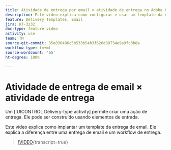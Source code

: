 ```yaml
---
title: Atividade de entrega por email × atividade de entrega no Adobe Campaign Classic
description: Este vídeo explica como configurar e usar um template da entrega.
feature: Delivery Templates, Email
jira: KT-3232
doc-type: feature video
activity: use
team: TM
source-git-commit: 35e036486c5b533b54b3f626d88734e9a9fc3b8a
workflow-type: tm+mt
source-wordcount: '65'
ht-degree: 100%

---
```



# Atividade de entrega de email × atividade de entrega

Um [!UICONTROL Delivery-type activity] permite criar uma ação de entrega. Ele pode ser construído usando elementos de entrada.

Este vídeo explica como implantar um template da entrega de email. Ele explica a diferença entre uma entrega de email e um workflow de entrega.

>[!VIDEO](https://video.tv.adobe.com/v/24065?quality=12&learn=on){transcript=true}

